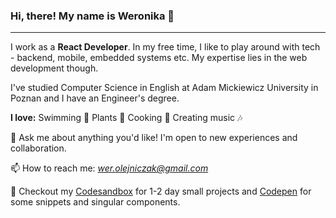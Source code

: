 ### Hi, there! My name is Weronika 👋

---

I work as a **React Developer**. In my free time, I like to play around with tech - backend, mobile, embedded systems etc. My expertise lies in the web development though.

I've studied Computer Science in English at Adam Mickiewicz University in Poznan and I have an Engineer's degree.

**I love:** Swimming 🌊 Plants 🌱 Cooking 🍲 Creating music 🎶

💬 Ask me about anything you'd like! I'm open to new experiences and collaboration.

📫 How to reach me: *wer.olejniczak@gmail.com*

💼 Checkout my [Codesandbox](https://codesandbox.io/u/weronikaolejniczak) for 1-2 day small projects and [Codepen](https://codepen.io/weronikaolejniczak/pens/showcase) for some snippets and singular components.

